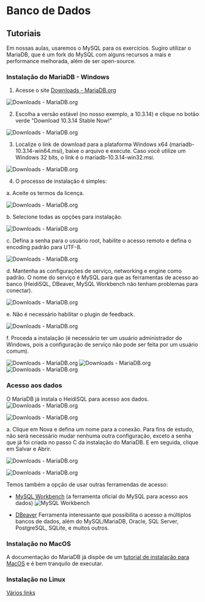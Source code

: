 # Banco de Dados

## Tutoriais

Em nossas aulas, usaremos o MySQL para os exercícios. Sugiro utilizar o MariaDB, que é um fork do MySQL com alguns recursos a mais e performance melhorada, além de ser open-source.

### Instalação do MariaDB - Windows

1. Acesse o site [Downloads - MariaDB.org](https://downloads.mariadb.org/) 

![Downloads - MariaDB.org](imagens/tutorial_mariadb_win_01.jpg)

2. Escolha a versão estável (no nosso exemplo, a 10.3.14) e clique no botão verde "Download 10.3.14 Stable Now!"

![Downloads - MariaDB.org](imagens/tutorial_mariadb_win_02.jpg)

3. Localize o link de download para a plataforma Windows x64 (mariadb-10.3.14-win64.msi), baixe o arquivo e execute. Caso você utilize um Windows 32 bits, o link é o mariadb-10.3.14-win32.msi.

![Downloads - MariaDB.org](imagens/tutorial_mariadb_win_03.jpg)

4. O processo de instalação é simples:
        
a. Aceite os termos da licença.

![Downloads - MariaDB.org](imagens/tutorial_mariadb_win_04.jpg)

b. Selecione todas as opções para instalação.

![Downloads - MariaDB.org](imagens/tutorial_mariadb_win_05.jpg)

c. Defina a senha para o usuário root, habilite o acesso remoto e defina o encoding padrão para UTF-8.

![Downloads - MariaDB.org](imagens/tutorial_mariadb_win_06.jpg)

d. Mantenha as configurações de serviço, networking e engine como padrão. O nome do serviço é MySQL para que as ferramentas de acesso ao banco (HeidiSQL, DBeaver, MySQL Workbench não tenham problemas para conectar).

![Downloads - MariaDB.org](imagens/tutorial_mariadb_win_07.jpg)    

e. Não é necessário habilitar o plugin de feedback.

![Downloads - MariaDB.org](imagens/tutorial_mariadb_win_08.jpg)        

f. Proceda a instalação (é necessário ter um usuário administrador do Windows, pois a configuração de serviço não pode ser feita por um usuário comum).

![Downloads - MariaDB.org](imagens/tutorial_mariadb_win_09.jpg)
![Downloads - MariaDB.org](imagens/tutorial_mariadb_win_10.jpg)
![Downloads - MariaDB.org](imagens/tutorial_mariadb_win_11.jpg)

### Acesso aos dados

O MariaDB já instala o HeidiSQL para acesso aos dados. ![Downloads - MariaDB.org](imagens/tutorial_heidisql_01.jpg)

![Downloads - MariaDB.org](imagens/tutorial_heidisql_02.jpg)

a. Clique em Nova e defina um nome para a conexão. Para fins de estudo, não será necessário mudar nenhuma outra configuração, exceto a senha que já foi criada no passo C da instalação do MariaDB. E em seguida, clique em Salvar e Abrir.

![Downloads - MariaDB.org](imagens/tutorial_heidisql_03.jpg)

![Downloads - MariaDB.org](imagens/tutorial_heidisql_04.jpg)

Temos também a opção de usar outras ferramendas de acesso:

* [MySQL Workbench](https://www.mysql.com/products/workbench/) (a ferramenta oficial do MySQL para acesso aos dados)
![MySQL Workbench](imagens/mysql_workbench_01.jpg)

* [DBeaver](https://dbeaver.io/) Ferramenta interessante que possibilita o acesso a múltiplos bancos de dados, além do MySQL/MariaDB, Oracle, SQL Server, PostgreSQL, SQLite, e muitos outros.

### Instalação no MacOS

A documentação do MariaDB já dispõe de um [tutorial de instalação para MacOS](https://mariadb.com/kb/en/library/installing-mariadb-on-macos-using-homebrew/) e é bem tranquilo de executar.

### Instalação no Linux

[Vários links](https://mariadb.com/kb/en/library/binary-packages/)